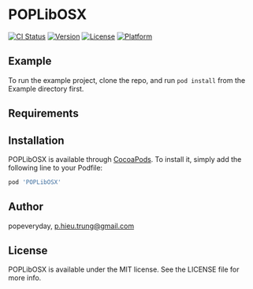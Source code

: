# POPLibOSX

[![CI Status](http://img.shields.io/travis/popeveryday/POPLibOSX.svg?style=flat)](https://travis-ci.org/popeveryday/POPLibOSX)
[![Version](https://img.shields.io/cocoapods/v/POPLibOSX.svg?style=flat)](http://cocoapods.org/pods/POPLibOSX)
[![License](https://img.shields.io/cocoapods/l/POPLibOSX.svg?style=flat)](http://cocoapods.org/pods/POPLibOSX)
[![Platform](https://img.shields.io/cocoapods/p/POPLibOSX.svg?style=flat)](http://cocoapods.org/pods/POPLibOSX)

## Example

To run the example project, clone the repo, and run `pod install` from the Example directory first.

## Requirements

## Installation

POPLibOSX is available through [CocoaPods](http://cocoapods.org). To install
it, simply add the following line to your Podfile:

```ruby
pod 'POPLibOSX'
```

## Author

popeveryday, p.hieu.trung@gmail.com

## License

POPLibOSX is available under the MIT license. See the LICENSE file for more info.
